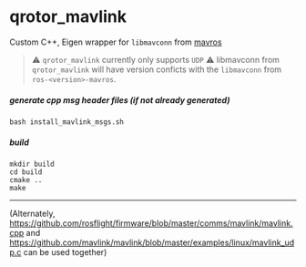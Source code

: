 # qrotor_mavlink
Custom C++, Eigen wrapper for `libmavconn` from [mavros](https://github.com/mavlink/mavros/tree/master)

> :warning: `qrotor_mavlink` currently only supports `UDP`
> :warning: libmavconn from `qrotor_mavlink`  will have version conficts with the `libmavconn` from `ros-<version>-mavros`.

##### generate cpp msg header files (if not already generated)
```
bash install_mavlink_msgs.sh
```

##### build
```
mkdir build
cd build
cmake ..
make
```


---
(Alternately, https://github.com/rosflight/firmware/blob/master/comms/mavlink/mavlink.cpp and https://github.com/mavlink/mavlink/blob/master/examples/linux/mavlink_udp.c can be used together)

